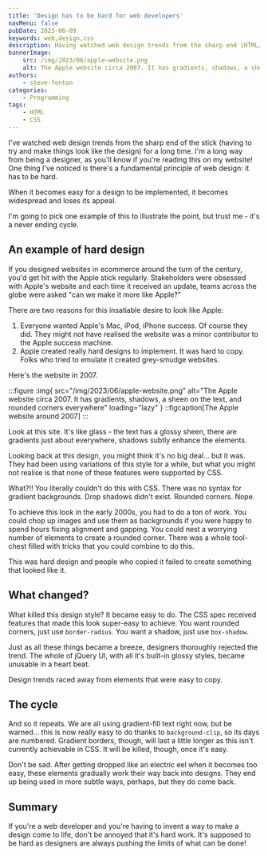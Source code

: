 ```yaml
---
title: 'Design has to be hard for web developers'
navMenu: false
pubDate: 2023-06-09
keywords: web,design,css
description: Having watched web design trends from the sharp end (HTML/CSS), here's a fundamental principle of design... It has to be hard.
bannerImage:
    src: /img/2023/06/apple-website.png
    alt: The Apple website circa 2007. It has gradients, shadows, a sheen on the text, and rounded corners everywhere.
authors:
    - steve-fenton
categories:
    - Programming
tags:
    - HTML
    - CSS
---
```


I've watched web design trends from the sharp end of the stick (having to try and make things look like the design) for a long time. I'm a long way from being a designer, as you'll know if you're reading this on my website! One thing I've noticed is there's a fundamental principle of web design: it has to be hard.

When it becomes easy for a design to be implemented, it becomes widespread and loses its appeal.

I'm going to pick one example of this to illustrate the point, but trust me - it's a never ending cycle.

## An example of hard design

If you designed websites in ecommerce around the turn of the century, you'd get hit with the Apple stick regularly. Stakeholders were obsessed with Apple's website and each time it received an update, teams across the globe were asked "can we make it more like Apple?"

There are two reasons for this insatiable desire to look like Apple:

1. Everyone wanted Apple's Mac, iPod, iPhone success. Of course they did. They might not have realised the website was a minor contributor to the Apple success machine.
2. Apple created really hard designs to implement. It was hard to copy. Folks who tried to emulate it created grey-smudge websites.

Here's the website in 2007.

:::figure
:img{ src="/img/2023/06/apple-website.png" alt="The Apple website circa 2007. It has gradients, shadows, a sheen on the text, and rounded corners everywhere" loading="lazy" }
::figcaption[The Apple website around 2007]
:::

Look at this site. It's like glass - the text has a glossy sheen, there are gradients just about everywhere, shadows subtly enhance the elements.

Looking back at this design, you might think it's no big deal... but it was. They had been using variations of this style for a while, but what you might not realise is that none of these features were supported by CSS.

What?!! You literally couldn't do this with CSS. There was no syntax for gradient backgrounds. Drop shadows didn't exist. Rounded corners. Nope.

To achieve this look in the early 2000s, you had to do a ton of work. You could chop up images and use them as backgrounds if you were happy to spend hours fixing alignment and gapping. You could nest a worrying number of elements to create a rounded corner. There was a whole tool-chest filled with tricks that you could combine to do this.

This was hard design and people who copied it failed to create something that looked like it.

## What changed?

What killed this design style? It became easy to do. The CSS spec received features that made this look super-easy to achieve. You want rounded corners, just use `border-radius`. You want a shadow, just use `box-shadow`.

Just as all these things became a breeze, designers thoroughly rejected the trend. The whole of jQuery UI, with all it's built-in glossy styles, became unusable in a heart beat.

Design trends raced away from elements that were easy to copy.

## The cycle

And so it repeats. We are all using gradient-fill text right now, but be warned... this is now really easy to do thanks to `background-clip`, so its days are numbered. Gradient borders, though, will last a little longer as this isn't currently achievable in CSS. It will be killed, though, once it's easy.

Don't be sad. After getting dropped like an electric eel when it becomes too easy, these elements gradually work their way back into designs. They end up being used in more subtle ways, perhaps, but they do come back.

## Summary

If you're a web developer and you're having to invent a way to make a design come to life, don't be annoyed that it's hard work. It's supposed to be hard as designers are always pushing the limits of what can be done!
